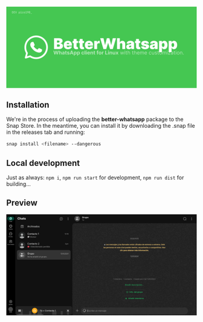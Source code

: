 ![Thumbnail](thumbnail.png)

## Installation

We're in the process of uploading the **better-whatsapp** package to the Snap Store. In the meantime, you can install it by downloading the .snap file in the releases tab and running:
```sh
snap install <filename> --dangerous
```

## Local development
Just as always: `npm i`, `npm run start` for development, `npm run dist` for building...

## Preview
![Betterwhatsapp Preview](preview.png)
